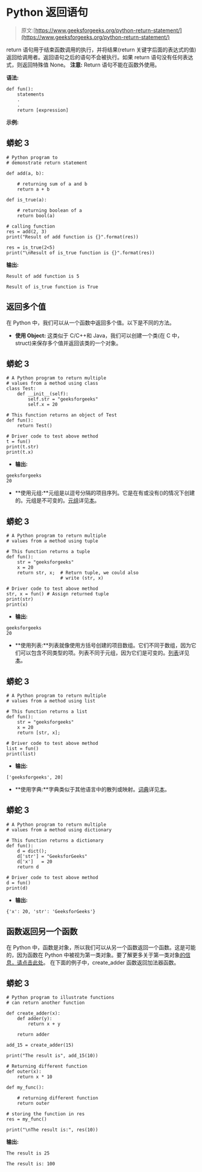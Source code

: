 # Python 返回语句

> 原文:[https://www.geeksforgeeks.org/python-return-statement/](https://www.geeksforgeeks.org/python-return-statement/)

return 语句用于结束函数调用的执行，并将结果(return 关键字后面的表达式的值)返回给调用者。返回语句之后的语句不会被执行。如果 return 语句没有任何表达式，则返回特殊值 None。
**注意:** Return 语句不能在函数外使用。

**语法:**

```
def fun():
    statements
    .
    .
    return [expression]
```

**示例:**

## 蟒蛇 3

```
# Python program to
# demonstrate return statement

def add(a, b):

    # returning sum of a and b
    return a + b

def is_true(a):

    # returning boolean of a
    return bool(a)

# calling function
res = add(2, 3)
print("Result of add function is {}".format(res))

res = is_true(2<5)
print("\nResult of is_true function is {}".format(res))
```

**输出:**

```
Result of add function is 5

Result of is_true function is True
```

## 返回多个值

在 Python 中，我们可以从一个函数中返回多个值。以下是不同的方法。

*   **使用 Object:** 这类似于 C/C++和 Java，我们可以创建一个类(在 C 中，struct)来保存多个值并返回该类的一个对象。

## 蟒蛇 3

```
# A Python program to return multiple 
# values from a method using class
class Test:
    def __init__(self):
        self.str = "geeksforgeeks"
        self.x = 20  

# This function returns an object of Test
def fun():
    return Test()

# Driver code to test above method
t = fun() 
print(t.str)
print(t.x)
```

*   **输出:**

```
geeksforgeeks
20
```

*   **使用元组:**元组是以逗号分隔的项目序列。它是在有或没有()的情况下创建的。元组是不可变的。[元组](https://www.geeksforgeeks.org/python-tuples/)详见[本](https://www.geeksforgeeks.org/python-tuples/)。

## 蟒蛇 3

```
# A Python program to return multiple 
# values from a method using tuple

# This function returns a tuple
def fun():
    str = "geeksforgeeks"
    x = 20
    return str, x;  # Return tuple, we could also
                    # write (str, x)

# Driver code to test above method
str, x = fun() # Assign returned tuple
print(str)
print(x)
```

*   **输出:**

```
geeksforgeeks
20
```

*   **使用列表:**列表就像使用方括号创建的项目数组。它们不同于数组，因为它们可以包含不同类型的项。列表不同于元组，因为它们是可变的。[列表](https://www.geeksforgeeks.org/python-list/)详见[本](https://www.geeksforgeeks.org/python-list/)。

## 蟒蛇 3

```
# A Python program to return multiple 
# values from a method using list

# This function returns a list
def fun():
    str = "geeksforgeeks"
    x = 20  
    return [str, x];  

# Driver code to test above method
list = fun() 
print(list)
```

*   **输出:**

```
['geeksforgeeks', 20]
```

*   **使用字典:**字典类似于其他语言中的散列或映射。[词典](https://www.geeksforgeeks.org/python-dictionary/)详见[本](https://www.geeksforgeeks.org/python-dictionary/)。

## 蟒蛇 3

```
# A Python program to return multiple 
# values from a method using dictionary

# This function returns a dictionary
def fun():
    d = dict(); 
    d['str'] = "GeeksforGeeks"
    d['x']   = 20
    return d

# Driver code to test above method
d = fun() 
print(d)
```

*   **输出:**

```
{'x': 20, 'str': 'GeeksforGeeks'}
```

## 函数返回另一个函数

在 Python 中，函数是对象，所以我们可以从另一个函数返回一个函数。这是可能的，因为函数在 Python 中被视为第一类对象。要了解更多关于第一类对象[的信息，请点击此处](https://www.geeksforgeeks.org/first-class-functions-python/)。
在下面的例子中，create_adder 函数返回加法器函数。

## 蟒蛇 3

```
# Python program to illustrate functions
# can return another function

def create_adder(x):
    def adder(y):
        return x + y

    return adder

add_15 = create_adder(15)

print("The result is", add_15(10))

# Returning different function
def outer(x):
    return x * 10

def my_func():

    # returning different function
    return outer

# storing the function in res
res = my_func()

print("\nThe result is:", res(10))
```

**输出:**

```
The result is 25

The result is: 100
```